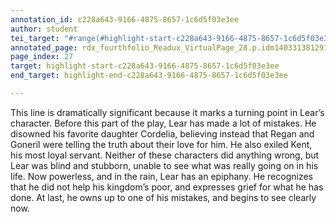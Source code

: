 ```yaml
---
annotation_id: c228a643-9166-4875-8657-1c6d5f03e3ee
author: student
tei_target: "#range(#highlight-start-c228a643-9166-4875-8657-1c6d5f03e3ee, #highlight-end-c228a643-9166-4875-8657-1c6d5f03e3ee)"
annotated_page: rdx_fourthfolio_Readux_VirtualPage_28.p.idm140331381291520
page_index: 27
target: highlight-start-c228a643-9166-4875-8657-1c6d5f03e3ee
end_target: highlight-end-c228a643-9166-4875-8657-1c6d5f03e3ee

---
```

This line is dramatically significant because it marks a turning point in Lear’s character. Before this part of the play, Lear has made a lot of mistakes. He disowned his favorite daughter Cordelia, believing instead that Regan and Goneril were telling the truth about their love for him. He also exiled Kent, his most loyal servant. Neither of these characters did anything wrong, but Lear was blind and stubborn, unable to see what was really going on in his life. Now powerless, and in the rain, Lear has an epiphany. He recognizes that he did not help his kingdom’s poor, and expresses grief for what he has done. At last, he owns up to one of his mistakes, and begins to see clearly now. 

